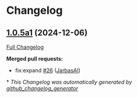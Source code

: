 # Changelog

## [1.0.5a1](https://github.com/OpenVoiceOS/ovos-padatious-pipeline-plugin/tree/1.0.5a1) (2024-12-06)

[Full Changelog](https://github.com/OpenVoiceOS/ovos-padatious-pipeline-plugin/compare/1.0.4...1.0.5a1)

**Merged pull requests:**

- fix:expand [\#26](https://github.com/OpenVoiceOS/ovos-padatious-pipeline-plugin/pull/26) ([JarbasAl](https://github.com/JarbasAl))



\* *This Changelog was automatically generated by [github_changelog_generator](https://github.com/github-changelog-generator/github-changelog-generator)*
